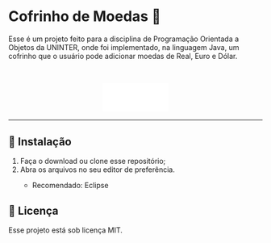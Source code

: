 # Cofrinho de Moedas 🐖

Esse é um projeto feito para a disciplina de Programação Orientada a Objetos da UNINTER, onde foi implementado, na linguagem Java, um cofrinho que o usuário pode adicionar moedas de Real, Euro e Dólar.

<br>

<p align="center">
    <img src="porquinho.png" width="130">
</p>

<hr>

## 🚀 Instalação

<ol>
    <li>Faça o download ou clone esse repositório;</li>
    <li>Abra os arquivos no seu editor de preferência.</li>
        <ul>
            <li>Recomendado: Eclipse</li>
        </ul>
</ol>

## 📝 Licença

Esse projeto está sob licença MIT.
